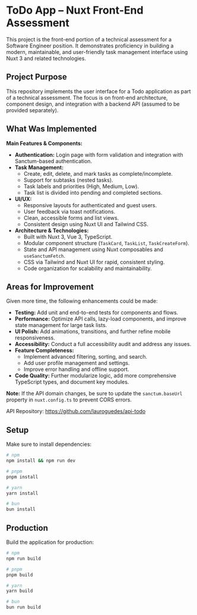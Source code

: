 # ToDo App – Nuxt Front-End Assessment

This project is the front-end portion of a technical assessment for a Software Engineer position. It demonstrates proficiency in building a modern, maintainable, and user-friendly task management interface using Nuxt 3 and related technologies.

## Project Purpose

This repository implements the user interface for a Todo application as part of a technical assessment. The focus is on front-end architecture, component design, and integration with a backend API (assumed to be provided separately).

## What Was Implemented

**Main Features & Components:**
- **Authentication:** Login page with form validation and integration with Sanctum-based authentication.
- **Task Management:** 
  - Create, edit, delete, and mark tasks as complete/incomplete.
  - Support for subtasks (nested tasks).
  - Task labels and priorities (High, Medium, Low).
  - Task list is divided into pending and completed sections.
- **UI/UX:**
  - Responsive layouts for authenticated and guest users.
  - User feedback via toast notifications.
  - Clean, accessible forms and list views.
  - Consistent design using Nuxt UI and Tailwind CSS.
- **Architecture & Technologies:**
  - Built with Nuxt 3, Vue 3, TypeScript.
  - Modular component structure (`TaskCard`, `TaskList`, `TaskCreateForm`).
  - State and API management using Nuxt composables and `useSanctumFetch`.
  - CSS via Tailwind and Nuxt UI for rapid, consistent styling.
  - Code organization for scalability and maintainability.

## Areas for Improvement

Given more time, the following enhancements could be made:
- **Testing:** Add unit and end-to-end tests for components and flows.
- **Performance:** Optimize API calls, lazy-load components, and improve state management for large task lists.
- **UI Polish:** Add animations, transitions, and further refine mobile responsiveness.
- **Accessibility:** Conduct a full accessibility audit and address any issues.
- **Feature Completeness:** 
  - Implement advanced filtering, sorting, and search.
  - Add user profile management and settings.
  - Improve error handling and offline support.
- **Code Quality:** Further modularize logic, add more comprehensive TypeScript types, and document key modules.

**Note:** If the API domain changes, be sure to update the `sanctum.baseUrl` property in `nuxt.config.ts` to prevent CORS errors.

API Repository: https://github.com/lauroguedes/api-todo

## Setup

Make sure to install dependencies:

```bash
# npm
npm install && npm run dev

# pnpm
pnpm install

# yarn
yarn install

# bun
bun install
```

## Production

Build the application for production:

```bash
# npm
npm run build

# pnpm
pnpm build

# yarn
yarn build

# bun
bun run build
```
